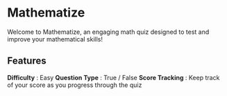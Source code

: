 # Mathematize
Welcome to Mathematize, an engaging math quiz designed to test and improve your mathematical skills!
## Features
**Difficulty** : Easy
**Question Type** : True / False
**Score Tracking** : Keep track of your score as you progress through the quiz

